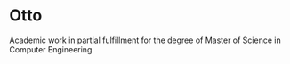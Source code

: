 # Otto
Academic work in partial fulfillment for the degree of Master of Science in Computer Engineering
